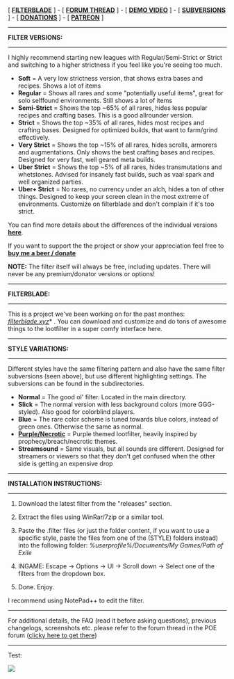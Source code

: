 [ **[FILTERBLADE](http://www.FilterBlade.xyz)** ] - [ **[FORUM THREAD](https://www.pathofexile.com/forum/view-thread/1246208)** ] - [ **[DEMO VIDEO](https://www.youtube.com/watch?v=Dr6zy1mV0qY)** ] - [ **[SUBVERSIONS](https://docs.google.com/spreadsheets/d/15HllTA9AumeFgJ3r6pnFKAJ904Agq9U5MPblE4HNaio/edit#gid=0)** ] - [ **[DONATIONS](https://www.paypal.com/cgi-bin/webscr?cmd=_s-xclick&hosted_button_id=6J3S7PBNDQGY2)** ] - [ **[PATREON](https://www.patreon.com/user/overview?u=8230879)** ]

--------------------------

**FILTER VERSIONS:**

--------------------------

I highly recommend starting new leagues with Regular/Semi-Strict or Strict and switching to a higher strictness if you feel like you're seeing too much.

- **Soft** = A very low strictness version, that shows extra bases and recipes. Shows a lot of items
- **Regular** = Shows all rares and some "potentially useful items", great for 
solo selffound environments. Still shows a lot of items
- **Semi-Strict** = Shows the top ~65% of all rares, hides less popular recipes and crafting bases. This is a good allrounder version.
- **Strict** = Shows the top ~35% of all rares, hides most recipes and crafting bases. Designed for optimized builds, that want to farm/grind effectively.
- **Very Strict** = Shows the top ~15% of all rares, hides scrolls, armorers and augmentations. Only shows the best crafting bases and recipes. Designed for very fast, well geared meta builds.
- **Uber Strict** = Shows the top ~5% of all rares, hides transmutations and whetstones. Advised for insanely fast builds, such as vaal spark and well organized parties.
- **Uber+ Strict** = No rares, no currency under an alch, hides a ton of other things. Designed to keep your screen clean in the most extreme of environments. Customize on filterblade and don't complain if it's too strict.

You can find more details about the differences of the individual versions **[here](https://docs.google.com/spreadsheets/d/15HllTA9AumeFgJ3r6pnFKAJ904Agq9U5MPblE4HNaio/edit#gid=0)**.

If you want to support the the project or show your appreciation feel free to **[buy me a beer / donate](https://www.paypal.com/cgi-bin/webscr?cmd=_s-xclick&hosted_button_id=6J3S7PBNDQGY2)**

**NOTE:** The filter itself will always be free, including updates. There will never be any premium/donator versions or options!

--------------------------

**FILTERBLADE:**

--------------------------

This is a project we've been working on for the past monthes: *[filterblade.xyz](http://www.filterblade.xyz)** . You can download and customize and do tons of awesome things to the lootfilter in a super comfy interface here.

--------------------------

**STYLE VARIATIONS:**

--------------------------

Different styles have the same filtering pattern and also have the same filter subversions (seen above), but use different highlighting settings. The subversions can be found in the subdirectories.

- **Normal** = The good ol' filter. Located in the main directory.
- **Slick** = The normal version with less background colors (more GGG-styled). Also good for colorblind players.
- **Blue** = The rare color scheme is tuned towards blue colors, instead of green ones. Otherwise the same as normal.
- **[Purple/Necrotic](https://www.youtube.com/watch?v=7TbcuBcv6H4&feature=youtu.be)** = Purple themed lootfilter, heavily inspired by prophecy/breach/necrotic themes.
- **Streamsound** = Same visuals, but all sounds are different. Designed for streamers or viewers so that they don't get confused when the other side is getting an expensive drop

--------------------------

**INSTALLATION INSTRUCTIONS:**

--------------------------

1) Download the latest filter from the "releases" section. 

2) Extract the files using WinRar/7zip or a similar tool.

3) Paste the .filter files (or just the folder content, if you want to use a specific style, paste the files from one of the (STYLE) folders instead) into the following folder: *%userprofile%/Documents/My Games/Path of Exile*

4) INGAME: Escape -> Options -> UI -> Scroll down -> Select one of the filters from the dropdown box.

5) Done. Enjoy.

I recommend using NotePad++ to edit the filter.

--------------------------

For additional details, the FAQ (read it before asking questions), previous changelogs, screenshots etc. please refer to the forum thread in the POE forum ([clicky here to get there](https://www.pathofexile.com/forum/view-thread/1246208))

--------------------------

Test: 

![](https://img.shields.io/github/downloads/NeverSinkDev/NeverSink-Filter/total.svg)
